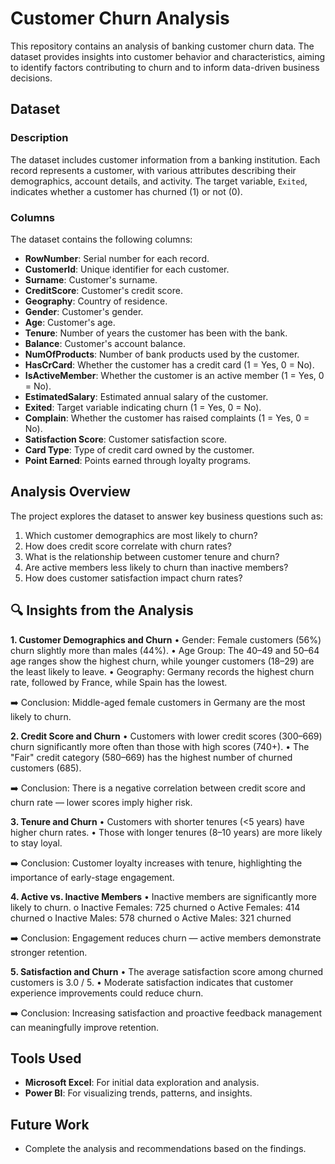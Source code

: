 # Customer Churn Analysis
This repository contains an analysis of banking customer churn data. The dataset provides insights into customer behavior and characteristics, aiming to identify factors contributing to churn and to inform data-driven business decisions.

## Dataset

### Description
The dataset includes customer information from a banking institution. Each record represents a customer, with various attributes describing their demographics, account details, and activity. The target variable, `Exited`, indicates whether a customer has churned (1) or not (0).

### Columns
The dataset contains the following columns:
- **RowNumber**: Serial number for each record.
- **CustomerId**: Unique identifier for each customer.
- **Surname**: Customer's surname.
- **CreditScore**: Customer's credit score.
- **Geography**: Country of residence.
- **Gender**: Customer's gender.
- **Age**: Customer's age.
- **Tenure**: Number of years the customer has been with the bank.
- **Balance**: Customer's account balance.
- **NumOfProducts**: Number of bank products used by the customer.
- **HasCrCard**: Whether the customer has a credit card (1 = Yes, 0 = No).
- **IsActiveMember**: Whether the customer is an active member (1 = Yes, 0 = No).
- **EstimatedSalary**: Estimated annual salary of the customer.
- **Exited**: Target variable indicating churn (1 = Yes, 0 = No).
- **Complain**: Whether the customer has raised complaints (1 = Yes, 0 = No).
- **Satisfaction Score**: Customer satisfaction score.
- **Card Type**: Type of credit card owned by the customer.
- **Point Earned**: Points earned through loyalty programs.

## Analysis Overview
The project explores the dataset to answer key business questions such as:
1. Which customer demographics are most likely to churn?
2. How does credit score correlate with churn rates?
3. What is the relationship between customer tenure and churn?
4. Are active members less likely to churn than inactive members?
5. How does customer satisfaction impact churn rates?

## 🔍 Insights from the Analysis
**1. Customer Demographics and Churn**
•	Gender: Female customers (56%) churn slightly more than males (44%).
•	Age Group: The 40–49 and 50–64 age ranges show the highest churn, while younger customers (18–29) are the least likely to leave.
•	Geography: Germany records the highest churn rate, followed by France, while Spain has the lowest.

➡️ Conclusion: Middle-aged female customers in Germany are the most likely to churn.

**2. Credit Score and Churn**
•	Customers with lower credit scores (300–669) churn significantly more often than those with high scores (740+).
•	The "Fair" credit category (580–669) has the highest number of churned customers (685).

➡️ Conclusion: There is a negative correlation between credit score and churn rate — lower scores imply higher risk.

**3. Tenure and Churn**
•	Customers with shorter tenures (<5 years) have higher churn rates.
•	Those with longer tenures (8–10 years) are more likely to stay loyal.

➡️ Conclusion: Customer loyalty increases with tenure, highlighting the importance of early-stage engagement.

**4. Active vs. Inactive Members**
•	Inactive members are significantly more likely to churn.
o	Inactive Females: 725 churned
o	Active Females: 414 churned
o	Inactive Males: 578 churned
o	Active Males: 321 churned

➡️ Conclusion: Engagement reduces churn — active members demonstrate stronger retention.

**5. Satisfaction and Churn**
•	The average satisfaction score among churned customers is 3.0 / 5.
•	Moderate satisfaction indicates that customer experience improvements could reduce churn.

➡️ Conclusion: Increasing satisfaction and proactive feedback management can meaningfully improve retention.

## Tools Used
- **Microsoft Excel**: For initial data exploration and analysis.
- **Power BI**: For visualizing trends, patterns, and insights.

## Future Work
- Complete the analysis and recommendations based on the findings.
